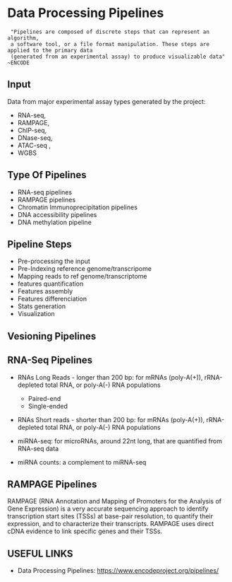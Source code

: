 # Data Processing Pipelines

```
 "Pipelines are composed of discrete steps that can represent an algorithm, 
 a software tool, or a file format manipulation. These steps are applied to the primary data
 (generated from an experimental assay) to produce visualizable data" ~ENCODE
 ```
 ## Input
 Data from major experimental assay types generated by the project: 
 * RNA-seq, 
 * RAMPAGE, 
 * ChIP-seq, 
 * DNase-seq, 
 * ATAC-seq ,
 * WGBS
 
 ## Type Of Pipelines
 
 * RNA-seq pipelines
 * RAMPAGE pipelines
 * Chromatin Immunoprecipitation pipelines 
 * DNA accessibility pipelines
 * DNA methylation pipeline
 
 ## Pipeline Steps
 * Pre-processing the input
 * Pre-Indexing reference genome/transcripome
 * Mapping reads to ref genome/transcriptome
 * features quantification
 * Features assembly
 * Features differenciation
 * Stats generation
 * Visualization
 
 ## Vesioning Pipelines
 
 ## RNA-Seq Pipelines
 * RNAs Long Reads - longer than 200 bp: for mRNAs (poly-A(+)), rRNA-depleted total RNA, or poly-A(-) RNA populations
     * Paired-end
     * Single-ended

 * RNAs Short reads - shorter than 200 bp: for mRNAs (poly-A(+)), rRNA-depleted total RNA, or poly-A(-) RNA populations
 * miRNA-seq: for microRNAs, around 22nt long, that are quantified from RNA-seq data
 * miRNA counts: a complement to miRNA-seq 

## RAMPAGE Pipelines

RAMPAGE (RNA Annotation and Mapping of Promoters for the Analysis of Gene Expression) is a very accurate sequencing approach to identify transcription start sites (TSSs) at base-pair resolution, to quantify their expression, and to characterize their transcripts. RAMPAGE uses direct cDNA evidence to link specific genes and their TSSs.

 ## USEFUL LINKS
 * Data Processing Pipelines: https://www.encodeproject.org/pipelines/
